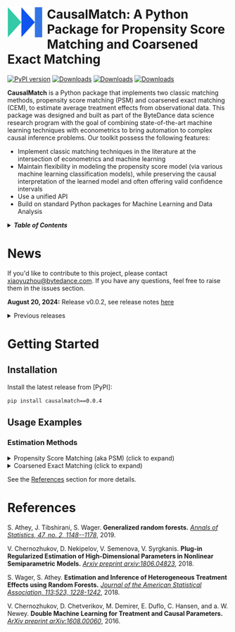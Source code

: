 <h1>
<a href="">
<img src="doc/logo_nobc.png" width="80px" align="left" style="margin-right: 10px;", alt="causamatch-logo"> 
</a> CausalMatch: A Python Package for Propensity Score Matching and Coarsened Exact Matching 
</h1>

[![PyPI version](https://badge.fury.io/py/causalmatch.svg)](https://badge.fury.io/py/causalmatch)
[![Downloads](https://static.pepy.tech/badge/causalmatch)](https://pepy.tech/project/causalmatch)
[![Downloads](https://static.pepy.tech/badge/causalmatch/month)](https://pepy.tech/project/causalmatch)
[![Downloads](https://static.pepy.tech/badge/causalmatch/week)](https://pepy.tech/project/causalmatch)

**CausalMatch** is a Python package that implements two classic matching methods, propensity score matching (PSM) and coarsened exact matching (CEM), to estimate average treatment effects from observational data. 
This package was designed and built as part of the ByteDance data science research program with the goal of combining state-of-the-art machine learning techniques with econometrics to bring automation to complex causal inference problems.
Our toolkit possess the following features:
* Implement classic matching techniques in the literature at the intersection of econometrics and machine learning
* Maintain flexibility in modeling the propensity score model (via various machine learning classification models), while preserving the causal interpretation of the learned model and often offering valid confidence intervals
* Use a unified API
* Build on standard Python packages for Machine Learning and Data Analysis

[//]: # (For information on use cases and background material on causal inference and heterogeneous treatment effects see our webpage at [webpage here])

<details>
<summary><strong><em>Table of Contents</em></strong></summary>

- [News](#news)
- [Getting Started](#getting-started)
  - [Installation](#installation)
  - [Usage Examples](#usage-examples)
    - [Estimation Methods](#estimation-methods)
- [References](#references)
</details>

# News

If you'd like to contribute to this project, please contact xiaoyuzhou@bytedance.com. 
If you have any questions, feel free to raise them in the issues section.

**August 20, 2024:** Release v0.0.2, see release notes [here](https://github.com/bytedance/CausalMatch/releases/tag/v0.0.2)

<details><summary>Previous releases</summary>

**August 2, 2024:** Release 0.0.1.

</details>

</details>

# Getting Started

## Installation

Install the latest release from [PyPI]:
```
pip install causalmatch==0.0.4
```


## Usage Examples
### Estimation Methods

<details>
  <summary>Propensity Score Matching (aka PSM) (click to expand)</summary>

  * Simple PSM

  ```Python
from causalmatch import matching,gen_test_data
from sklearn.ensemble import GradientBoostingClassifier
import statsmodels.api as sm

df = gen_test_data(n = 10000, c_ratio=0.5)
df.head()


X = ['c_1', 'c_2', 'c_3', 'd_1', 'gender']
y = ['y', 'y2']
id = 'user_id'
T = 'treatment' # treatment variable must be binary with 0/1 values

# STEP 1: initialize object
match_obj = matching(data = df,     
                     T = T,
                     X = X,
                     id = id)

# STEP 2: propensity score matching

match_obj.psm(n_neighbors = 1,                      # number of neighbors
                model = GradientBoostingClassifier(), # p-score model
                trim_percentage = 0.1,                # trim x percent of data based on propensity score
                caliper = 0.1)                        # caliper for p-score diff

# STEP 3: balance check after propensity score matching
match_obj.balance_check(include_discrete = True)


# STEP 4: obtain output dataframe, and merge X and y
df_out = match_obj.df_out_final_post_trim.merge(df[y + X + [id]], how='left', on = id)

# STEP 5: calculate average treatment effect on treated

X_mat = df_out[T]
y_mat = df_out[y]

X_mat = sm.add_constant(X_mat)
model = sm.OLS(y_mat,X_mat)
results = model.fit()
print(results.params)
  ```

  * PSM with multiple p-score models and select the best one based on f1 score 

  ```Python
# STEP 0: define all classification model you need
from causalmatch import matching
import pandas as pd
import numpy as np
import statsmodels.api as sm
from sklearn.linear_model import LogisticRegression
from sklearn.svm import SVC
from sklearn.naive_bayes import GaussianNB
from sklearn.naive_bayes import MultinomialNB
from sklearn.neighbors import KNeighborsClassifier
from sklearn.tree import DecisionTreeClassifier
from sklearn.ensemble import RandomForestClassifier
from sklearn.ensemble import GradientBoostingClassifier
from lightgbm import LGBMClassifier
from xgboost import XGBClassifier

ps_model1 = LogisticRegression(C=1e6)
ps_model2 = SVC(probability=True)
ps_model3 = GaussianNB()
ps_model4 = KNeighborsClassifier()
ps_model5 = DecisionTreeClassifier()
ps_model6 = RandomForestClassifier()
ps_model7 = GradientBoostingClassifier()
ps_model8 = LGBMClassifier()
ps_model9 = XGBClassifier()

model_list = [ps_model1, ps_model2, ps_model3,  ps_model4, ps_model5, ps_model6,  ps_model7, ps_model8, ps_model9]
match_obj = matching(data = df, T = T, X = X, id = id)
match_obj.psm(n_neighbors = 1,
              model_list = model_list, # input list of models you want to try
              trim_percentage = 0,
              caliper = 1,              
              test_size = 0.2) # train-test split, what portion does test sample takes
print(match_obj.balance_check(include_discrete = True))
df_out = match_obj.df_out_final_post_trim.merge(df[y + X + [id]], how='left', on = id)

  ```

</details>



<details>
  <summary>Coarsened Exact Matching (click to expand)</summary>

  * Simple CEM


  ```Python

match_obj_cem = matching(data = df,  y = ['y'], T = 'treatment',  X = ['c_1','d_1','d_3'], id = 'user_id')
# coarsened exact matching
match_obj_cem.cem(n_bins = 10, # number of bins for continuous x variables, cut by percentile
                  k2k = True)  # k2k: trim exp/base to have same observation numbers
print(match_obj_cem.balance_check(include_discrete=True))
print(match_obj_cem.ate())
  ```

  * CEM with customized bin cut

  ```Python

match_obj_cem = matching(data = df,  y = ['y'], T = 'treatment',  X = ['c_1','d_1','d_3'], id = 'user_id')
match_obj_cem.cem(n_bins = 10,                                     
                  break_points = {'c_1': [-1, 0.3, 0.6, 2]},  # cut point for continuous variable
                  cluster_criteria = {'d_1': [['apple','pear'],['cat','dog'],['bee']],
                                      'd_3': [['0.0','1.0','2.0'], ['3.0','4.0','5.0'], ['6.0','7.0','8.0','9.0']]}, # group values for discrete variables
                  k2k = True) 
  ```
</details>



See the <a href="#references">References</a> section for more details.

# References

S. Athey, J. Tibshirani, S. Wager.
**Generalized random forests.**
[*Annals of Statistics, 47, no. 2, 1148--1178*](https://projecteuclid.org/euclid.aos/1547197251), 2019.

V. Chernozhukov, D. Nekipelov, V. Semenova, V. Syrgkanis.
**Plug-in Regularized Estimation of High-Dimensional Parameters in Nonlinear Semiparametric Models.**
[*Arxiv preprint arxiv:1806.04823*](https://arxiv.org/abs/1806.04823), 2018.

S. Wager, S. Athey.
**Estimation and Inference of Heterogeneous Treatment Effects using Random Forests.**
[*Journal of the American Statistical Association, 113:523, 1228-1242*](https://www.tandfonline.com/doi/citedby/10.1080/01621459.2017.1319839), 2018.

V. Chernozhukov, D. Chetverikov, M. Demirer, E. Duflo, C. Hansen, and a. W. Newey. **Double Machine Learning for Treatment and Causal Parameters.** [*ArXiv preprint arXiv:1608.00060*](https://arxiv.org/abs/1608.00060), 2016.
